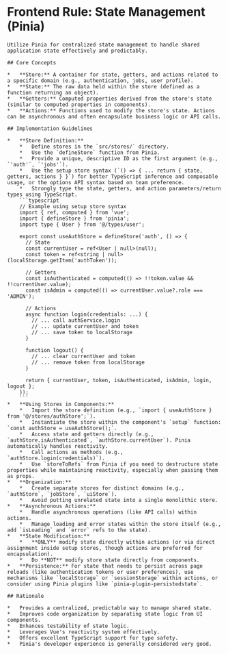 # Frontend Rule: State Management (Pinia)

    Utilize Pinia for centralized state management to handle shared application state effectively and predictably.

    ## Core Concepts

    *   **Store:** A container for state, getters, and actions related to a specific domain (e.g., authentication, jobs, user profile).
    *   **State:** The raw data held within the store (defined as a function returning an object).
    *   **Getters:** Computed properties derived from the store's state (similar to computed properties in components).
    *   **Actions:** Functions used to modify the store's state. Actions can be asynchronous and often encapsulate business logic or API calls.

    ## Implementation Guidelines

    *   **Store Definition:**
        *   Define stores in the `src/stores/` directory.
        *   Use the `defineStore` function from Pinia.
        *   Provide a unique, descriptive ID as the first argument (e.g., `'auth'`, `'jobs'`).
        *   Use the setup store syntax (`() => { ... return { state, getters, actions } }`) for better TypeScript inference and composable usage, or the options API syntax based on team preference.
        *   Strongly type the state, getters, and action parameters/return types using TypeScript.
        ```typescript
        // Example using setup store syntax
        import { ref, computed } from 'vue';
        import { defineStore } from 'pinia';
        import type { User } from '@/types/user';

        export const useAuthStore = defineStore('auth', () => {
          // State
          const currentUser = ref<User | null>(null);
          const token = ref<string | null>(localStorage.getItem('authToken'));

          // Getters
          const isAuthenticated = computed(() => !!token.value && !!currentUser.value);
          const isAdmin = computed(() => currentUser.value?.role === 'ADMIN');

          // Actions
          async function login(credentials: ...) {
            // ... call authService.login
            // ... update currentUser and token
            // ... save token to localStorage
          }

          function logout() {
            // ... clear currentUser and token
            // ... remove token from localStorage
          }

          return { currentUser, token, isAuthenticated, isAdmin, login, logout };
        });
        ```
    *   **Using Stores in Components:**
        *   Import the store definition (e.g., `import { useAuthStore } from '@/stores/authStore';`).
        *   Instantiate the store within the component's `setup` function: `const authStore = useAuthStore();`.
        *   Access state and getters directly (e.g., `authStore.isAuthenticated`, `authStore.currentUser`). Pinia automatically handles reactivity.
        *   Call actions as methods (e.g., `authStore.login(credentials)`).
        *   Use `storeToRefs` from Pinia if you need to destructure state properties while maintaining reactivity, especially when passing them as props.
    *   **Organization:**
        *   Create separate stores for distinct domains (e.g., `authStore`, `jobStore`, `uiStore`).
        *   Avoid putting unrelated state into a single monolithic store.
    *   **Asynchronous Actions:**
        *   Handle asynchronous operations (like API calls) within actions.
        *   Manage loading and error states within the store itself (e.g., add `isLoading` and `error` refs to the state).
    *   **State Modification:**
        *   **ONLY** modify state directly within actions (or via direct assignment inside setup stores, though actions are preferred for encapsulation).
        *   Do **NOT** modify store state directly from components.
    *   **Persistence:** For state that needs to persist across page reloads (like authentication tokens or user preferences), use mechanisms like `localStorage` or `sessionStorage` within actions, or consider using Pinia plugins like `pinia-plugin-persistedstate`.

    ## Rationale

    *   Provides a centralized, predictable way to manage shared state.
    *   Improves code organization by separating state logic from UI components.
    *   Enhances testability of state logic.
    *   Leverages Vue's reactivity system effectively.
    *   Offers excellent TypeScript support for type safety.
    *   Pinia's developer experience is generally considered very good. 